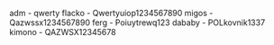 adm - qwerty
flacko - Qwertyuiop1234567890
migos - Qazwssx1234567890
ferg - Poiuytrewq123
dababy - POLkovnik1337
kimono - QAZWSX12345678